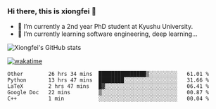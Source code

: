 ### Hi there, this is xiongfei 👋


- 🔭 I’m currently a 2nd year PhD student at Kyushu University.
- 🌱 I’m currently learning software engineering, deep learning...

<!--
**Toma62299781/Toma62299781** is a ✨ _special_ ✨ repository because its `README.md` (this file) appears on your GitHub profile.
Here are some ideas to get you started:
-->

![Xiongfei's GitHub stats](https://github-readme-stats.vercel.app/api?username=Toma62299781)


[![wakatime](https://wakatime.com/badge/user/9e8d5516-d162-43e7-9563-87295d455a71.svg)](https://wakatime.com/@9e8d5516-d162-43e7-9563-87295d455a71)

<!--START_SECTION:waka-->
```text
Other        26 hrs 34 mins  ███████████████▒░░░░░░░░░   61.01 % 
Python       13 hrs 47 mins  ████████░░░░░░░░░░░░░░░░░   31.66 % 
LaTeX        2 hrs 47 mins   █▓░░░░░░░░░░░░░░░░░░░░░░░   06.41 % 
Google Doc   22 mins         ▒░░░░░░░░░░░░░░░░░░░░░░░░   00.87 % 
C++          1 min           ░░░░░░░░░░░░░░░░░░░░░░░░░   00.04 % 
```
<!--END_SECTION:waka-->

